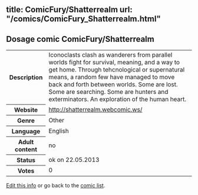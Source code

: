 title: ComicFury/Shatterrealm
url: "/comics/ComicFury_Shatterrealm.html"
---
Dosage comic ComicFury/Shatterrealm
-----------------------------------------

<p id="msg"></p>
<script type="text/javascript">
if (window.location.search === '?edit_info_mail=sent_ok') {
  var elem = document.getElementById("msg");
  elem.innerHTML = 'Edited information sucessfully sent for review, which is usually done daily. Thanks!';
  elem.className = 'ok';
}
</script>
<table class="comicinfo">
<tr>
<th>Description</th><td>Iconoclasts clash as wanderers from parallel worlds fight for survival, meaning, and a way to get home. Through tehcnological or supernatural means, a random few have managed to move back and forth between worlds. Some are lost. Some are searching. Some are hunters and exterminators. An exploration of the human heart.</td>
</tr>
<tr>
<th>Website</th><td><a href="http://shatterrealm.webcomic.ws/">http://shatterrealm.webcomic.ws/</a></td>
</tr>
<tr>
<th>Genre</th><td>Other</td>
</tr>
<tr>
<th>Language</th><td>English</td>
</tr>
<tr>
<th>Adult content</th><td>no</td>
</tr>
<tr>
<th>Status</th><td>ok on 22.05.2013</td>
</tr>
<tr>
<th>Votes</th><td>0</td>
</tr>
</table>

[Edit this info](ComicFury_Shatterrealm_edit.html) or go back to the [comic list](../comic-index.html).
